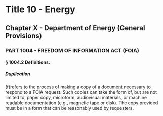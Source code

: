 
# Title 10 - Energy
## Chapter X - Department of Energy (General Provisions)
### PART 1004 - FREEDOM OF INFORMATION ACT (FOIA)
#### § 1004.2 Definitions.
##### Duplication

(f)refers to the process of making a copy of a document necessary to respond to a FOIA request. Such copies can take the form of, but are not limited to, paper copy, microform, audiovisual materials, or machine readable documentation (e.g., magnetic tape or disk). The copy provided must be in a form that can be reasonably used by requesters.
